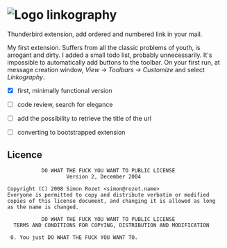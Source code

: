 ![Logo](https://raw.github.com/autoscatto/linkography/master/skin/icon.png "Logo") linkography
===========

Thunderbird extension, add ordered and numbered link in your mail.

My first extension. Suffers from all the classic problems of youth, is arrogant and dirty. I added a small todo list, probably unnecessarily.
It's impossible to automatically add buttons to the toolbar. On your first run, at message creation window, *View -> Toolbars -> Customize* and select *Linkography*.

- [x] first, minimally functional version
- [ ] code review, search for elegance
- [ ] add the possibility to retrieve the title of the url
- [ ] converting to bootstrapped extension


Licence
-------
               DO WHAT THE FUCK YOU WANT TO PUBLIC LICENSE
                       Version 2, December 2004

    Copyright (C) 2008 Simon Rozet <simon@rozet.name>
    Everyone is permitted to copy and distribute verbatim or modified
    copies of this license document, and changing it is allowed as long
    as the name is changed.

               DO WHAT THE FUCK YOU WANT TO PUBLIC LICENSE
      TERMS AND CONDITIONS FOR COPYING, DISTRIBUTION AND MODIFICATION

     0. You just DO WHAT THE FUCK YOU WANT TO.
